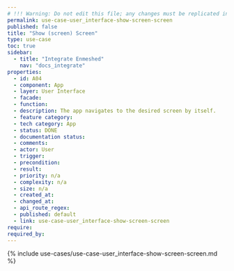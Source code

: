 ```yaml
---
# !!! Warning: Do not edit this file; any changes must be replicated in Excel !!!
permalink: use-case-user_interface-show-screen-screen
published: false
title: "Show (screen) Screen"
type: use-case
toc: true
sidebar:
  - title: "Integrate Enmeshed"
    nav: "docs_integrate"
properties:
  - id: A04
  - component: App
  - layer: User Interface
  - facade:
  - function:
  - description: The app navigates to the desired screen by itself.
  - feature category:
  - tech category: App
  - status: DONE
  - documentation status:
  - comments:
  - actor: User
  - trigger:
  - precondition:
  - result:
  - priority: n/a
  - complexity: n/a
  - size: n/a
  - created_at:
  - changed_at:
  - api_route_regex:
  - published: default
  - link: use-case-user_interface-show-screen-screen
require:
required_by:
---
```


{% include use-cases/use-case-user_interface-show-screen-screen.md %}
